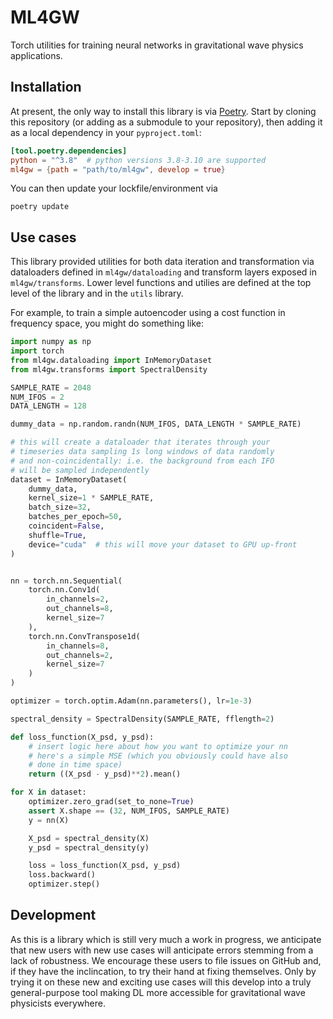 # ML4GW

Torch utilities for training neural networks in gravitational wave physics applications.

## Installation
At present, the only way to install this library is via [Poetry](https://python-poetry.org/). Start by cloning this repository (or adding as a submodule to your repository), then adding it as a local dependency in your `pyproject.toml`:

```toml
[tool.poetry.dependencies]
python = "^3.8"  # python versions 3.8-3.10 are supported
ml4gw = {path = "path/to/ml4gw", develop = true}
```

You can then update your lockfile/environment via

```console
poetry update
```

## Use cases
This library provided utilities for both data iteration and transformation via dataloaders defined in `ml4gw/dataloading` and transform layers exposed in `ml4gw/transforms`. Lower level functions and utilies are defined at the top level of the library and in the `utils` library.

For example, to train a simple autoencoder using a cost function in frequency space, you might do something like:

```python
import numpy as np
import torch
from ml4gw.dataloading import InMemoryDataset
from ml4gw.transforms import SpectralDensity

SAMPLE_RATE = 2048
NUM_IFOS = 2
DATA_LENGTH = 128

dummy_data = np.random.randn(NUM_IFOS, DATA_LENGTH * SAMPLE_RATE)

# this will create a dataloader that iterates through your
# timeseries data sampling 1s long windows of data randomly
# and non-coincidentally: i.e. the background from each IFO
# will be sampled independently
dataset = InMemoryDataset(
    dummy_data,
    kernel_size=1 * SAMPLE_RATE,
    batch_size=32,
    batches_per_epoch=50,
    coincident=False,
    shuffle=True,
    device="cuda"  # this will move your dataset to GPU up-front
)


nn = torch.nn.Sequential(
    torch.nn.Conv1d(
        in_channels=2,
        out_channels=8,
        kernel_size=7
    ),
    torch.nn.ConvTranspose1d(
        in_channels=8,
        out_channels=2,
        kernel_size=7
    )
)

optimizer = torch.optim.Adam(nn.parameters(), lr=1e-3)

spectral_density = SpectralDensity(SAMPLE_RATE, fflength=2)

def loss_function(X_psd, y_psd):
    # insert logic here about how you want to optimize your nn
    # here's a simple MSE (which you obviously could have also
    # done in time space)
    return ((X_psd - y_psd)**2).mean()

for X in dataset:
    optimizer.zero_grad(set_to_none=True)
    assert X.shape == (32, NUM_IFOS, SAMPLE_RATE)
    y = nn(X)

    X_psd = spectral_density(X)
    y_psd = spectral_density(y)

    loss = loss_function(X_psd, y_psd)
    loss.backward()
    optimizer.step()
```

## Development
As this is a library which is still very much a work in progress, we anticipate that new users with new use cases will anticipate errors stemming from a lack of robustness.
We encourage these users to file issues on GitHub and, if they have the inclincation, to try their hand at fixing themselves.
Only by trying it on these new and exciting use cases will this develop into a truly general-purpose tool making DL more accessible for gravitational wave physicists everywhere.

